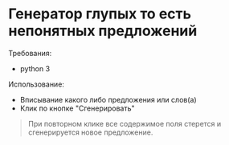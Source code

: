 # Генератор глупых то есть непонятных предложений
Требования:
* python 3

Использование:
* Вписывание какого либо предложения или слов(а)
* Клик по кнопке "Сгенерировать"
> При повторном клике все содержимое поля стерется и сгенерируется новое предложение.
